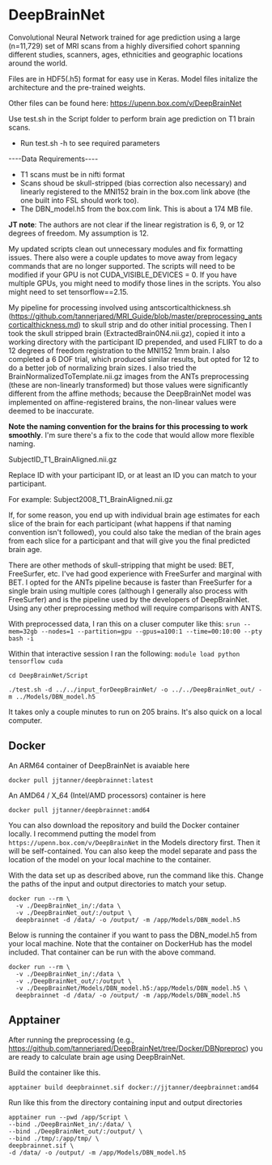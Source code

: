 # DeepBrainNet
Convolutional Neural Network trained for age prediction using a large (n=11,729) set of MRI scans from a highly diversified cohort spanning different studies, scanners, ages, ethnicities and geographic locations around the world.

Files are in HDF5(.h5) format for easy use in Keras. Model files initalize the architecture and the pre-trained weights.

Other files can be found here: https://upenn.box.com/v/DeepBrainNet

Use test.sh in the Script folder to perform brain age prediction on T1 brain scans.

- Run test.sh -h to see required parameters

----Data Requirements----

- T1 scans must be in nifti format
- Scans shoud be skull-stripped (bias correction also necessary) and linearly registered to the MNI152 brain in the box.com link above (the one built into FSL should work too).
- The DBN_model.h5 from the box.com link. This is about a 174 MB file.

**JT note**: The authors are not clear if the linear registration is 6, 9, or 12 degrees of freedom. My assumption is 12.

My updated scripts clean out unnecessary modules and fix formatting issues. There also were a couple updates to move away from legacy commands that are no longer supported. The scripts will need to be modified if your GPU is not CUDA_VISIBLE_DEVICES = 0. If you have multiple GPUs, you might need to modify those lines in the scripts. You also might need to set tensorflow==2.15.

My pipeline for processing involved using antscorticalthickness.sh (https://github.com/tannerjared/MRI_Guide/blob/master/preprocessing_antscorticalthickness.md) to skull strip and do other initial processing. Then I took the skull stripped brain (ExtractedBrain0N4.nii.gz), copied it into a working directory with the participant ID prepended, and used FLIRT to do a 12 degrees of freedom registration to the MNI152 1mm brain. I also completed a 6 DOF trial, which produced similar results, but opted for 12 to do a better job of normalizing brain sizes. I also tried the BrainNormalizedToTemplate.nii.gz images from the ANTs preprocessing (these are non-linearly transformed) but those values were significantly different from the affine methods; because the DeepBrainNet model was implemented on affine-registered brains, the non-linear values were deemed to be inaccurate.

**Note the naming convention for the brains for this processing to work smoothly**. I'm sure there's a fix to the code that would allow more flexible naming.

SubjectID_T1_BrainAligned.nii.gz

Replace ID with your participant ID, or at least an ID you can match to your participant.

For example: Subject2008_T1_BrainAligned.nii.gz

If, for some reason, you end up with individual brain age estimates for each slice of the brain for each participant (what happens if that naming convention isn't followed), you could also take the median of the brain ages from each slice for a participant and that will give you the final predicted brain age.

There are other methods of skull-stripping that might be used: BET, FreeSurfer, etc. I've had good experience with FreeSurfer and marginal with BET. I opted for the ANTs pipeline because is faster than FreeSurfer for a single brain using multiple cores (although I generally also process with FreeSurfer) and is the pipeline used by the developers of DeepBrainNet. Using any other preprocessing method will require comparisons with ANTS.

With preprocessed data, I ran this on a cluser computer like this:
`srun --mem=32gb --nodes=1 --partition=gpu --gpus=a100:1 --time=00:10:00 --pty bash -i`

Within that interactive session I ran the following:
`module load python tensorflow cuda`

`cd DeepBrainNet/Script`

`./test.sh -d ../../input_forDeepBrainNet/ -o ../../DeepBrainNet_out/ -m ../Models/DBN_model.h5`

It takes only a couple minutes to run on 205 brains. It's also quick on a local computer.

## Docker

An ARM64 container of DeepBrainNet is avaiable here

`docker pull jjtanner/deepbrainnet:latest`

An AMD64 / X_64 (Intel/AMD processors) container is here

`docker pull jjtanner/deepbrainnet:amd64`

You can also download the repository and build the Docker container locally. I recommend putting the model from `https://upenn.box.com/v/DeepBrainNet` in the Models directory first. Then it will be self-contained. You can also keep the model separate and pass the location of the model on your local machine to the container.

With the data set up as described above, run the command like this. Change the paths of the input and output directories to match your setup.

```
docker run --rm \                                   
  -v ./DeepBrainNet_in/:/data \
  -v ./DeepBrainNet_out/:/output \
  deepbrainnet -d /data/ -o /output/ -m /app/Models/DBN_model.h5
```

Below is running the container if you want to pass the DBN_model.h5 from your local machine. Note that the container on DockerHub has the model included. That container can be run with the above command.

```
docker run --rm \                                   
  -v ./DeepBrainNet_in/:/data \
  -v ./DeepBrainNet_out/:/output \
  -v ./DeepBrainNet/Models/DBN_model.h5:/app/Models/DBN_model.h5 \
  deepbrainnet -d /data/ -o /output/ -m /app/Models/DBN_model.h5
```

## Apptainer

After running the preprocessing (e.g., https://github.com/tannerjared/DeepBrainNet/tree/Docker/DBNpreproc) you are ready to calculate brain age using DeepBrainNet.

Build the container like this.

`apptainer build deepbrainnet.sif docker://jjtanner/deepbrainnet:amd64`

Run like this from the directory containing input and output directories

```
apptainer run --pwd /app/Script \
--bind ./DeepBrainNet_in/:/data/ \
--bind ./DeepBrainNet_out/:/output/ \
--bind ./tmp/:/app/tmp/ \
deepbrainnet.sif \
-d /data/ -o /output/ -m /app/Models/DBN_model.h5
```
